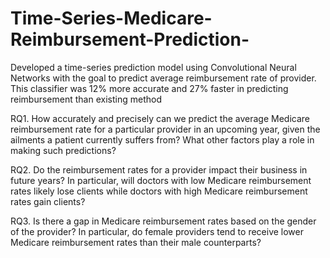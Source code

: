 # Time-Series-Medicare-Reimbursement-Prediction-
Developed a time-series prediction model using Convolutional Neural Networks with the goal to predict average reimbursement rate of provider. This classifier was 12% more accurate and 27% faster in predicting reimbursement than existing method

RQ1. How accurately and precisely can we predict the average Medicare reimbursement rate for a particular provider in an upcoming year, given the ailments a patient currently suffers from? What other factors play a role in making such predictions? 

RQ2. Do the reimbursement rates for a provider impact their business in future years? In particular, will doctors with low Medicare reimbursement rates likely lose clients while doctors with high Medicare reimbursement rates gain clients? 

RQ3. Is there a gap in Medicare reimbursement rates based on the gender of the provider? In particular, do female providers tend to receive lower Medicare reimbursement rates than their male counterparts?

      
